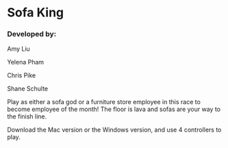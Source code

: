 # Sofa King

### Developed by:

Amy Liu

Yelena Pham

Chris Pike

Shane Schulte

Play as either a sofa god or a furniture store employee in this race to become employee of the month! The floor is lava and sofas are your way to the finish line.

Download the Mac version or the Windows version, and use 4 controllers to play.